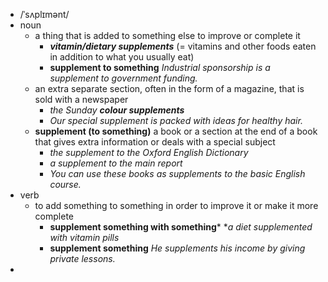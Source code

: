 - /ˈsʌplɪmənt/
- noun
	- a thing that is added to something else to improve or complete it
		- ***vitamin/dietary supplements*** (= vitamins and other foods eaten in addition to what you usually eat)
		- **supplement to something** *Industrial sponsorship is a supplement to government funding.*
	- an extra separate section, often in the form of a magazine, that is sold with a newspaper
		- *the Sunday ***colour supplements****
		- *Our special supplement is packed with ideas for healthy hair.*
	- **supplement (to something)** a book or a section at the end of a book that gives extra information or deals with a special subject
		- *the supplement to the Oxford English Dictionary*
		- *a supplement to the main report*
		- *You can use these books as supplements to the basic English course.*
- verb
	- to add something to something in order to improve it or make it more complete
		- **supplement something with something*** **a diet supplemented with vitamin pills*
		- **supplement something** *He supplements his income by giving private lessons.*
-